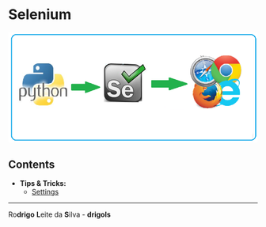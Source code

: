 # Selenium

![logo](res/logo.png)

## Contents

 - **Tips & Tricks:**
   - [Settings](modules/settings.md)

---

Ro**drigo** **L**eite da **S**ilva - **drigols**
